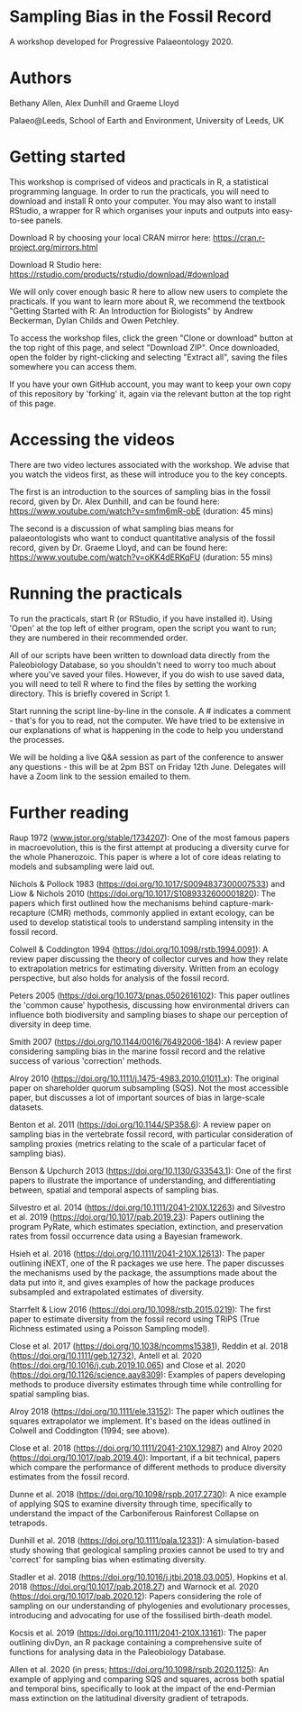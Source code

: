 # Sampling Bias in the Fossil Record
A workshop developed for Progressive Palaeontology 2020.

# Authors
Bethany Allen, Alex Dunhill and Graeme Lloyd

Palaeo@Leeds, School of Earth and Environment, University of Leeds, UK

# Getting started
This workshop is comprised of videos and practicals in R, a statistical programming language. In order to run the practicals, you will need to download and install R onto your computer. You may also want to install RStudio, a wrapper for R which organises your inputs and outputs into easy-to-see panels.

Download R by choosing your local CRAN mirror here: https://cran.r-project.org/mirrors.html

Download R Studio here: https://rstudio.com/products/rstudio/download/#download

We will only cover enough basic R here to allow new users to complete the practicals. If you want to learn more about R, we recommend the textbook "Getting Started with R: An Introduction for Biologists" by Andrew Beckerman, Dylan Childs and Owen Petchley.

To access the workshop files, click the green "Clone or download" button at the top right of this page, and select "Download ZIP". Once downloaded, open the folder by right-clicking and selecting "Extract all", saving the files somewhere you can access them.

If you have your own GitHub account, you may want to keep your own copy of this repository by 'forking' it, again via the relevant button at the top right of this page.

# Accessing the videos
There are two video lectures associated with the workshop. We advise that you watch the videos first, as these will introduce you to the key concepts.

The first is an introduction to the sources of sampling bias in the fossil record, given by Dr. Alex Dunhill, and can be found here: https://www.youtube.com/watch?v=smfm6mR-obE (duration: 45 mins)

The second is a discussion of what sampling bias means for palaeontologists who want to conduct quantitative analysis of the fossil record, given by Dr. Graeme Lloyd, and can be found here: https://www.youtube.com/watch?v=oKK4dERKqFU (duration: 55 mins)

# Running the practicals
To run the practicals, start R (or RStudio, if you have installed it). Using 'Open' at the top left of either program, open the script you want to run; they are numbered in their recommended order.

All of our scripts have been written to download data directly from the Paleobiology Database, so you shouldn't need to worry too much about where you've saved your files. However, if you do wish to use saved data, you will need to tell R where to find the files by setting the working directory. This is briefly covered in Script 1.

Start running the script line-by-line in the console. A # indicates a comment - that's for you to read, not the computer. We have tried to be extensive in our explanations of what is happening in the code to help you understand the processes.

We will be holding a live Q&A session as part of the conference to answer any questions - this will be at 2pm BST on Friday 12th June. Delegates will have a Zoom link to the session emailed to them.

# Further reading
Raup 1972 (www.jstor.org/stable/1734207): One of the most famous papers in macroevolution, this is the first attempt at producing a diversity curve for the whole Phanerozoic. This paper is where a lot of core ideas relating to models and subsampling were laid out.

Nichols & Pollock 1983 (https://doi.org/10.1017/S0094837300007533) and Liow & Nichols 2010 (https://doi.org/10.1017/S1089332600001820): The papers which first outlined how the mechanisms behind capture-mark-recapture (CMR) methods, commonly applied in extant ecology, can be used to develop statistical tools to understand sampling intensity in the fossil record.

Colwell & Coddington 1994 (https://doi.org/10.1098/rstb.1994.0091): A review paper discussing the theory of collector curves and how they relate to extrapolation metrics for estimating diversity. Written from an ecology perspective, but also holds for analysis of the fossil record.

Peters 2005 (https://doi.org/10.1073/pnas.0502616102): This paper outlines the 'common cause' hypothesis, discussing how environmental drivers can influence both biodiversity and sampling biases to shape our perception of diversity in deep time.

Smith 2007 (https://doi.org/10.1144/0016/76492006-184): A review paper considering sampling bias in the marine fossil record and the relative success of various 'correction' methods.

Alroy 2010 (https://doi.org/10.1111/j.1475-4983.2010.01011.x): The original paper on shareholder quorum subsampling (SQS). Not the most accessible paper, but discusses a lot of important sources of bias in large-scale datasets.

Benton et al. 2011 (https://doi.org/10.1144/SP358.6): A review paper on sampling bias in the vertebrate fossil record, with particular consideration of sampling proxies (metrics relating to the scale of a particular facet of sampling bias).

Benson & Upchurch 2013 (https://doi.org/10.1130/G33543.1): One of the first papers to illustrate the importance of understanding, and differentiating between, spatial and temporal aspects of sampling bias.

Silvestro et al. 2014 (https://doi.org/10.1111/2041-210X.12263) and Silvestro et al. 2019 (https://doi.org/10.1017/pab.2019.23): Papers outlining the program PyRate, which estimates speciation, extinction, and preservation rates from fossil occurrence data using a Bayesian framework.

Hsieh et al. 2016 (https://doi.org/10.1111/2041-210X.12613): The paper outlining iNEXT, one of the R packages we use here. The paper discusses the mechanisms used by the package, the assumptions made about the data put into it, and gives examples of how the package produces subsampled and extrapolated estimates of diversity.

Starrfelt & Liow 2016 (https://doi.org/10.1098/rstb.2015.0219): The first paper to estimate diversity from the fossil record using TRiPS (True Richness estimated using a Poisson Sampling model).

Close et al. 2017 (https://doi.org/10.1038/ncomms15381), Reddin et al. 2018 (https://doi.org/10.1111/geb.12732), Antell et al. 2020 (https://doi.org/10.1016/j.cub.2019.10.065) and Close et al. 2020 (https://doi.org/10.1126/science.aay8309): Examples of papers developing methods to produce diversity estimates through time while controlling for spatial sampling bias.

Alroy 2018 (https://doi.org/10.1111/ele.13152): The paper which outlines the squares extrapolator we implement. It's based on the ideas outlined in Colwell and Coddington (1994; see above).

Close et al. 2018 (https://doi.org/10.1111/2041-210X.12987) and Alroy 2020 (https://doi.org/10.1017/pab.2019.40): Important, if a bit technical, papers which compare the performance of different methods to produce diversity estimates from the fossil record.

Dunne et al. 2018 (https://doi.org/10.1098/rspb.2017.2730): A nice example of applying SQS to examine diversity through time, specifically to understand the impact of the Carboniferous Rainforest Collapse on tetrapods.

Dunhill et al. 2018 (https://doi.org/10.1111/pala.12331): A simulation-based study showing that geological sampling proxies cannot be used to try and 'correct' for sampling bias when estimating diversity.

Stadler et al. 2018 (https://doi.org/10.1016/j.jtbi.2018.03.005), Hopkins et al. 2018 (https://doi.org/10.1017/pab.2018.27) and Warnock et al. 2020 (https://doi.org/10.1017/pab.2020.12): Papers considering the role of sampling on our understanding of phylogenies and evolutionary processes, introducing and advocating for use of the fossilised birth-death model.

Kocsis et al. 2019 (https://doi.org/10.1111/2041-210X.13161): The paper outlining divDyn, an R package containing a comprehensive suite of functions for analysing data in the Paleobiology Database.

Allen et al. 2020 (in press; https://doi.org/10.1098/rspb.2020.1125): An example of applying and comparing SQS and squares, across both spatial and temporal bins, specifically to look at the impact of the end-Permian mass extinction on the latitudinal diversity gradient of tetrapods.
